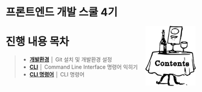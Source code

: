 # 프론트엔드 개발 스쿨 4기
<img src="ASSETS/table-of-contents.png" alt="" align="right" width="134" height="160">

# 진행 내용 목차

> - __[개발환경](README/preferences.md)__ │ Git 설치 및 개발환경 설정
> - __[CLI](README/CLI.md)__ │ Command Line Interface 명령어 익히기
> - __[CLI 명령어](README/CLI.md)__ │ CLI 명령어
